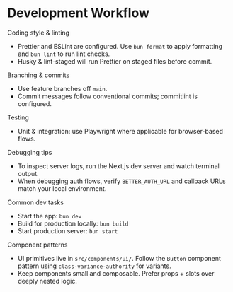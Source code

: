 # Development Workflow

Coding style & linting

- Prettier and ESLint are configured. Use `bun format` to apply formatting and `bun lint` to run lint checks.
- Husky & lint-staged will run Prettier on staged files before commit.

Branching & commits

- Use feature branches off `main`.
- Commit messages follow conventional commits; commitlint is configured.

Testing

- Unit & integration: use Playwright where applicable for browser-based flows.

Debugging tips

- To inspect server logs, run the Next.js dev server and watch terminal output.
- When debugging auth flows, verify `BETTER_AUTH_URL` and callback URLs match your local environment.

Common dev tasks

- Start the app: `bun dev`
- Build for production locally: `bun build`
- Start production server: `bun start`

Component patterns

- UI primitives live in `src/components/ui/`. Follow the `Button` component pattern using `class-variance-authority` for variants.
- Keep components small and composable. Prefer props + slots over deeply nested logic.
